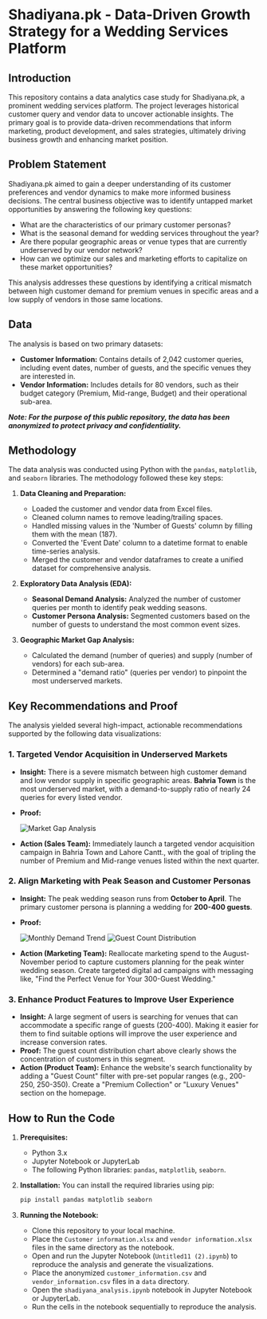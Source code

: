 # Shadiyana.pk - Data-Driven Growth Strategy for a Wedding Services Platform

## Introduction

This repository contains a data analytics case study for Shadiyana.pk, a prominent wedding services platform. The project leverages historical customer query and vendor data to uncover actionable insights. The primary goal is to provide data-driven recommendations that inform marketing, product development, and sales strategies, ultimately driving business growth and enhancing market position.

## Problem Statement

Shadiyana.pk aimed to gain a deeper understanding of its customer preferences and vendor dynamics to make more informed business decisions. The central business objective was to identify untapped market opportunities by answering the following key questions:

* What are the characteristics of our primary customer personas?
* What is the seasonal demand for wedding services throughout the year?
* Are there popular geographic areas or venue types that are currently underserved by our vendor network?
* How can we optimize our sales and marketing efforts to capitalize on these market opportunities?

This analysis addresses these questions by identifying a critical mismatch between high customer demand for premium venues in specific areas and a low supply of vendors in those same locations.

## Data

The analysis is based on two primary datasets:

* **Customer Information:** Contains details of 2,042 customer queries, including event dates, number of guests, and the specific venues they are interested in.
* **Vendor Information:** Includes details for 80 vendors, such as their budget category (Premium, Mid-range, Budget) and their operational sub-area.

***Note: For the purpose of this public repository, the data has been anonymized to protect privacy and confidentiality.***

## Methodology

The data analysis was conducted using Python with the `pandas`, `matplotlib`, and `seaborn` libraries. The methodology followed these key steps:

1.  **Data Cleaning and Preparation:**
    * Loaded the customer and vendor data from Excel files.
    * Cleaned column names to remove leading/trailing spaces.
    * Handled missing values in the 'Number of Guests' column by filling them with the mean (187).
    * Converted the 'Event Date' column to a datetime format to enable time-series analysis.
    * Merged the customer and vendor dataframes to create a unified dataset for comprehensive analysis.

2.  **Exploratory Data Analysis (EDA):**
    * **Seasonal Demand Analysis:** Analyzed the number of customer queries per month to identify peak wedding seasons.
    * **Customer Persona Analysis:** Segmented customers based on the number of guests to understand the most common event sizes.

3.  **Geographic Market Gap Analysis:**
    * Calculated the demand (number of queries) and supply (number of vendors) for each sub-area.
    * Determined a "demand ratio" (queries per vendor) to pinpoint the most underserved markets.

## Key Recommendations and Proof

The analysis yielded several high-impact, actionable recommendations supported by the following data visualizations:

### 1. Targeted Vendor Acquisition in Underserved Markets

* **Insight:** There is a severe mismatch between high customer demand and low vendor supply in specific geographic areas. **Bahria Town** is the most underserved market, with a demand-to-supply ratio of nearly 24 queries for every listed vendor.
* **Proof:**

    ![Market Gap Analysis](<img width="1400" height="800" alt="8_market_gap_ratio" src="https://github.com/user-attachments/assets/f76cb581-3165-4f88-a764-bbfa677c30aa" />
)
* **Action (Sales Team):** Immediately launch a targeted vendor acquisition campaign in Bahria Town and Lahore Cantt., with the goal of tripling the number of Premium and Mid-range venues listed within the next quarter.

### 2. Align Marketing with Peak Season and Customer Personas

* **Insight:** The peak wedding season runs from **October to April**. The primary customer persona is planning a wedding for **200-400 guests**.
* **Proof:**

    ![Monthly Demand Trend](<img width="1200" height="600" alt="1_seasonal_demand" src="https://github.com/user-attachments/assets/e589412b-b346-45a5-96e5-4c32253f5a20" />
)
    ![Guest Count Distribution](<img width="1200" height="600" alt="2_guest_count_distribution" src="https://github.com/user-attachments/assets/0feca830-8700-4e09-a2fd-bc233bf8f7bd" />
)
* **Action (Marketing Team):** Reallocate marketing spend to the August-November period to capture customers planning for the peak winter wedding season. Create targeted digital ad campaigns with messaging like, "Find the Perfect Venue for Your 300-Guest Wedding."

### 3. Enhance Product Features to Improve User Experience

* **Insight:** A large segment of users is searching for venues that can accommodate a specific range of guests (200-400). Making it easier for them to find suitable options will improve the user experience and increase conversion rates.
* **Proof:** The guest count distribution chart above clearly shows the concentration of customers in this segment.
* **Action (Product Team):** Enhance the website's search functionality by adding a "Guest Count" filter with pre-set popular ranges (e.g., 200-250, 250-350). Create a "Premium Collection" or "Luxury Venues" section on the homepage.

## How to Run the Code

1.  **Prerequisites:**
    * Python 3.x
    * Jupyter Notebook or JupyterLab
    * The following Python libraries: `pandas`, `matplotlib`, `seaborn`.

2.  **Installation:**
    You can install the required libraries using pip:
    ```bash
    pip install pandas matplotlib seaborn
    ```

3.  **Running the Notebook:**
    * Clone this repository to your local machine.
    * Place the `Customer information.xlsx` and `vendor information.xlsx` files in the same directory as the notebook.
    * Open and run the Jupyter Notebook (`Untitled11 (2).ipynb`) to reproduce the analysis and generate the visualizations.
    * Place the anonymized `customer_information.csv` and `vendor_information.csv` files in a `data` directory.
    * Open the `shadiyana_analysis.ipynb` notebook in Jupyter Notebook or JupyterLab.
    * Run the cells in the notebook sequentially to reproduce the analysis.
